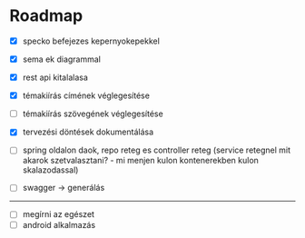 # Roadmap

- [X] specko befejezes kepernyokepekkel
- [X] sema ek diagrammal
- [X] rest api kitalalasa

- [X] témakiírás címének véglegesítése
- [ ] témakiírás szövegének véglegesítése
- [X] tervezési döntések dokumentálása
- [ ] spring oldalon daok, repo reteg es controller reteg (service retegnel mit akarok szetvalasztani? - mi menjen kulon kontenerekben kulon skalazodassal)
- [ ] swagger -> generálás

---

- [ ] megírni az egészet
- [ ] android alkalmazás
